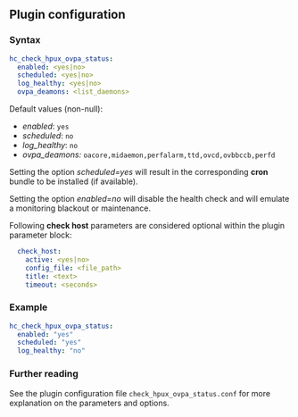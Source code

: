 ## Plugin configuration

### Syntax

```yaml
hc_check_hpux_ovpa_status:
  enabled: <yes|no>
  scheduled: <yes|no>
  log_healthy: <yes|no>
  ovpa_deamons: <list_daemons>
```

Default values (non-null):
* *enabled*: `yes`
* *scheduled*: `no`
* *log_healthy*: `no`
* *ovpa_deamons:* `oacore,midaemon,perfalarm,ttd,ovcd,ovbbccb,perfd`

Setting the option *scheduled=yes* will result in the corresponding **cron** bundle to be installed (if available).

Setting the option *enabled=no* will disable the health check and will emulate a monitoring blackout or maintenance.

Following **check host** parameters are considered optional within the plugin parameter block:

```yaml
  check_host:
    active: <yes|no>
    config_file: <file_path>
    title: <text>
    timeout: <seconds>
```

### Example

```yaml
hc_check_hpux_ovpa_status:
  enabled: "yes"
  scheduled: "yes"    
  log_healthy: "no"
```

### Further reading

See the plugin configuration file `check_hpux_ovpa_status.conf` for more explanation on the parameters and options.
